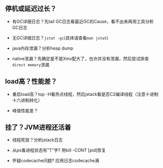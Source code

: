 停机或延迟过长？
------

* 有GC详细日志？先tail GC日志看最近GC的Cause，看不出来再用工具分析GC日志

* 无GC详细日志？```jstat -gc```(具体请查看```man jstat```)

* java内存泄漏？分析heap dump

* native泄漏？先确定是不是Xmx配大了，也许并没有泄漏，然后尝试排查```direct memory```泄漏

load高？性能差？
------

* 重启load高？top -H看热点线程，然后jstack看是否C2编译线程（注意十进制十六进制转化）

* 峰值性能差？

挂了？JVM进程还活着
------

* 线程死锁？分析jstack日志

* 从ps看进程状态有"T"字? 用kill -CONT [pid]恢复

* 怀疑codecache问题? 应用日志codecache满
